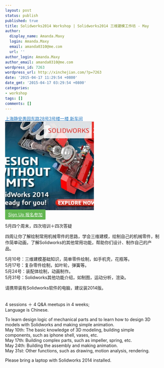 ```yaml
---
layout: post
status: publish
published: true
title: Solidworks2014 Workshop | Solidworks2014 三维建模工作坊 - May
author:
  display_name: Amanda.Maxy
  login: Amanda.Maxy
  email: amanda0310@me.com
  url: ''
author_login: Amanda.Maxy
author_email: amanda0310@me.com
wordpress_id: 7263
wordpress_url: http://xinchejian.com/?p=7263
date: '2015-04-17 11:29:54 +0800'
date_gmt: '2015-04-17 03:29:54 +0800'
categories:
- workshop
tags: []
comments: []
---
```

<p><a style="color: #2578bf;" href="http://xinchejian.huodongxing.com/event/map/5244063275800" target="_blank">上海静安愚园东路28号3号楼一楼 新车间</a><br />
<a href="/uploads/2015/04/solidworks-2014.jpg"><img src="/uploads/2015/04/solidworks-2014-290x290.jpg" alt="solidworks-2014" width="290" height="290" class="aligncenter size-thumbnail wp-image-7264" /></a><br />
<a style="background-color:#62b651;color:white;border-radius:2px;cursor:pointer;font-size:14px;padding:8px 10px;" href="http://www.huodongxing.com/event/5278273552000" target="_blank" title="立即报名">Sign Up 报名参加</a><br />
<!--:zh--><br />
5月四个周末，四次培训＋四次答疑</p>
<p>四周让你了解绘制常用机械零件的思路，学会三维建模，绘制自己的机械零件，制作简单动画，了解Solidworks的其他常用功能，帮助你们设计、制作自己的产品。</p>
<p>5月10号：三维建模基础知识，简单零件绘制，如手机壳，花瓶等。<br />
5月17号：复杂零件绘制，如叶轮，弹簧等。<br />
5月24号：装配体绘制，动画制作。<br />
5月31号：Solidworks其他功能介绍，如制图，运动分析，渲染。</p>
<p>请携带装有Solidworks软件的电脑，建议装2014版。<br />
<!--:--><br />
<!--:en--><br />
4 sessions ＋ 4 Q&A meetups in 4 weeks;<br />
Language is Chinese.</p>
<p>To learn design logic of mechanical parts and to learn how to design 3D models with Solidworks and making simple animation.<br />
May 10th:  The basic knowledge of 3D modeling, building simple components, such as iphone shell, vases, etc.<br />
May 17th:  Building complex parts, such as impeller, spring, etc.<br />
May 24th:  Building the assembly and making animation.<br />
May 31st:  Other functions, such as drawing, motion analysis, rendering.</p>
<p>Please bring a laptop with Solidworks 2014 installed.<br />
<!--:--></p>
